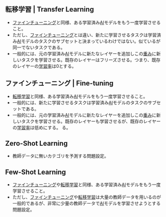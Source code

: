 <!-- 記事タイトル:用語解説集-機械学習-深層学習-学習関連 -->

<!-- 記事URL:https://github.com/takata150802/tech_glossary/blob/main/output/ml-dl-training.md# -->

## 転移学習 | Transfer Learning<a id="6Lui56e75a2m57+SIHwgVHJhbnNmZXIgTGVhcm5pbmc="></a>

- <a href="https://github.com/takata150802/tech_glossary/blob/main/output/ml-dl-training.md#44OV44Kh44Kk44Oz44OB44Ol44O844OL44Oz44KwIHwgRmluZS10dW5pbmc=">ファインチューニング</a>と同様、ある学習済み<a href="https://github.com/takata150802/tech_glossary/blob/main/output/ai/ai-general.md#5Lq65bel55+l6IO9IHwgQXJ0aWZpY2lhbCBJbnRlbGxpZ2VuY2UgfCBBSQ==">AI</a>モデルをもう一度学習させること。
- ただし、<a href="https://github.com/takata150802/tech_glossary/blob/main/output/ml-dl-training.md#44OV44Kh44Kk44Oz44OB44Ol44O844OL44Oz44KwIHwgRmluZS10dW5pbmc=">ファインチューニング</a>とは違い、新たに学習させるタスクは学習済み<a href="https://github.com/takata150802/tech_glossary/blob/main/output/ai/ai-general.md#5Lq65bel55+l6IO9IHwgQXJ0aWZpY2lhbCBJbnRlbGxpZ2VuY2UgfCBBSQ==">AI</a>モデルのタスクのサブセットと決まっているわけではない。似ているが同一でないタスクである。
- 一般的には、元の学習済み<a href="https://github.com/takata150802/tech_glossary/blob/main/output/ai/ai-general.md#5Lq65bel55+l6IO9IHwgQXJ0aWZpY2lhbCBJbnRlbGxpZ2VuY2UgfCBBSQ==">AI</a>モデルに新たなレイヤーを追加しこの<a href="https://github.com/takata150802/tech_glossary/blob/main/output/ai/deep-learning.md#6YeN44G/IHwg6YeN44G/44OR44Op44Oh44O844K/IHwgV2VpZ2h0IHwgV2VpZ2h0IFBhcmFtZXRlcg==">重み</a>に新しいタスクを学習させる。既存のレイヤーはフリーズさせる。つまり、既存のレイヤーの<a href="https://github.com/takata150802/tech_glossary/blob/main/output/dl-train_eval.md#5a2m57+S546HIHwgTGVhcm5pbmcgUmF0ZQ==">学習率</a>は0とする。

## ファインチューニング | Fine-tuning<a id="44OV44Kh44Kk44Oz44OB44Ol44O844OL44Oz44KwIHwgRmluZS10dW5pbmc="></a>

- <a href="https://github.com/takata150802/tech_glossary/blob/main/output/ml-dl-training.md#6Lui56e75a2m57+SIHwgVHJhbnNmZXIgTGVhcm5pbmc=">転移学習</a>と同様、ある学習済み<a href="https://github.com/takata150802/tech_glossary/blob/main/output/ai/ai-general.md#5Lq65bel55+l6IO9IHwgQXJ0aWZpY2lhbCBJbnRlbGxpZ2VuY2UgfCBBSQ==">AI</a>モデルをもう一度学習させること。
- 一般的には、新たに学習させるタスクは学習済み<a href="https://github.com/takata150802/tech_glossary/blob/main/output/ai/ai-general.md#5Lq65bel55+l6IO9IHwgQXJ0aWZpY2lhbCBJbnRlbGxpZ2VuY2UgfCBBSQ==">AI</a>モデルのタスクのサブセットである。
- 一般的には、元の学習済み<a href="https://github.com/takata150802/tech_glossary/blob/main/output/ai/ai-general.md#5Lq65bel55+l6IO9IHwgQXJ0aWZpY2lhbCBJbnRlbGxpZ2VuY2UgfCBBSQ==">AI</a>モデルに新たなレイヤーを追加しこの<a href="https://github.com/takata150802/tech_glossary/blob/main/output/ai/deep-learning.md#6YeN44G/IHwg6YeN44G/44OR44Op44Oh44O844K/IHwgV2VpZ2h0IHwgV2VpZ2h0IFBhcmFtZXRlcg==">重み</a>に新しいタスクを学習させる。既存のレイヤーも学習させるが、既存のレイヤーの<a href="https://github.com/takata150802/tech_glossary/blob/main/output/dl-train_eval.md#5a2m57+S546HIHwgTGVhcm5pbmcgUmF0ZQ==">学習率</a>は低めにする。
  る。

## Zero-Shot Learning<a id="WmVyby1TaG90IExlYXJuaW5n"></a>

- 教師データに無いカテゴリを予測する問題設定。

## Few-Shot Learning<a id="RmV3LVNob3QgTGVhcm5pbmc="></a>

- <a href="https://github.com/takata150802/tech_glossary/blob/main/output/ml-dl-training.md#44OV44Kh44Kk44Oz44OB44Ol44O844OL44Oz44KwIHwgRmluZS10dW5pbmc=">ファインチューニング</a>や<a href="https://github.com/takata150802/tech_glossary/blob/main/output/ml-dl-training.md#6Lui56e75a2m57+SIHwgVHJhbnNmZXIgTGVhcm5pbmc=">転移学習</a>と同様、ある学習済み<a href="https://github.com/takata150802/tech_glossary/blob/main/output/ai/ai-general.md#5Lq65bel55+l6IO9IHwgQXJ0aWZpY2lhbCBJbnRlbGxpZ2VuY2UgfCBBSQ==">AI</a>モデルをもう一度学習させること。
- ただし、<a href="https://github.com/takata150802/tech_glossary/blob/main/output/ml-dl-training.md#44OV44Kh44Kk44Oz44OB44Ol44O844OL44Oz44KwIHwgRmluZS10dW5pbmc=">ファインチューニング</a>や<a href="https://github.com/takata150802/tech_glossary/blob/main/output/ml-dl-training.md#6Lui56e75a2m57+SIHwgVHJhbnNmZXIgTGVhcm5pbmc=">転移学習</a>は大量の教師データを用いるのが一般的であるが、非常に少量の教師データで<a href="https://github.com/takata150802/tech_glossary/blob/main/output/ai/ai-general.md#5Lq65bel55+l6IO9IHwgQXJ0aWZpY2lhbCBJbnRlbGxpZ2VuY2UgfCBBSQ==">AI</a>モデルを学習させようとする問題設定。
